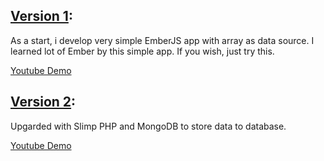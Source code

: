 [Version 1](https://github.com/sathyamoorthi/ember-play/releases/tag/v1):
----------


As a start, i develop very simple EmberJS app with array as data source. I learned lot of Ember by this simple app. If you wish, just try this.

[Youtube Demo](http://youtu.be/GTNSwH9kSno)


[Version 2](https://github.com/sathyamoorthi/ember-play/releases/tag/v2):
----------

Upgarded with Slimp PHP and MongoDB to store data to database.

[Youtube Demo](http://youtu.be/03FrjKTJyaw)
